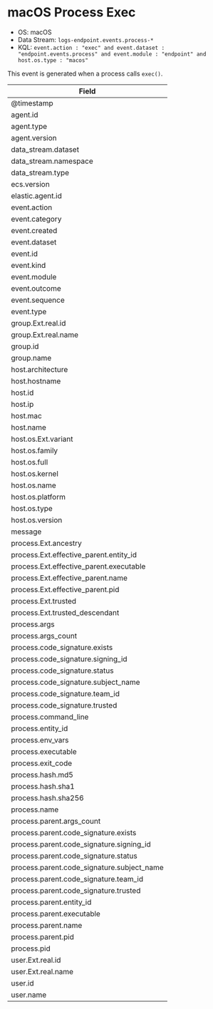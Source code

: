 # macOS Process Exec

- OS: macOS
- Data Stream: `logs-endpoint.events.process-*`
- KQL: `event.action : "exec" and event.dataset : "endpoint.events.process" and event.module : "endpoint" and host.os.type : "macos"`

This event is generated when a process calls `exec()`.


| Field |
|---|
| @timestamp |
| agent.id |
| agent.type |
| agent.version |
| data_stream.dataset |
| data_stream.namespace |
| data_stream.type |
| ecs.version |
| elastic.agent.id |
| event.action |
| event.category |
| event.created |
| event.dataset |
| event.id |
| event.kind |
| event.module |
| event.outcome |
| event.sequence |
| event.type |
| group.Ext.real.id |
| group.Ext.real.name |
| group.id |
| group.name |
| host.architecture |
| host.hostname |
| host.id |
| host.ip |
| host.mac |
| host.name |
| host.os.Ext.variant |
| host.os.family |
| host.os.full |
| host.os.kernel |
| host.os.name |
| host.os.platform |
| host.os.type |
| host.os.version |
| message |
| process.Ext.ancestry |
| process.Ext.effective_parent.entity_id |
| process.Ext.effective_parent.executable |
| process.Ext.effective_parent.name |
| process.Ext.effective_parent.pid |
| process.Ext.trusted |
| process.Ext.trusted_descendant |
| process.args |
| process.args_count |
| process.code_signature.exists |
| process.code_signature.signing_id |
| process.code_signature.status |
| process.code_signature.subject_name |
| process.code_signature.team_id |
| process.code_signature.trusted |
| process.command_line |
| process.entity_id |
| process.env_vars |
| process.executable |
| process.exit_code |
| process.hash.md5 |
| process.hash.sha1 |
| process.hash.sha256 |
| process.name |
| process.parent.args_count |
| process.parent.code_signature.exists |
| process.parent.code_signature.signing_id |
| process.parent.code_signature.status |
| process.parent.code_signature.subject_name |
| process.parent.code_signature.team_id |
| process.parent.code_signature.trusted |
| process.parent.entity_id |
| process.parent.executable |
| process.parent.name |
| process.parent.pid |
| process.pid |
| user.Ext.real.id |
| user.Ext.real.name |
| user.id |
| user.name |


